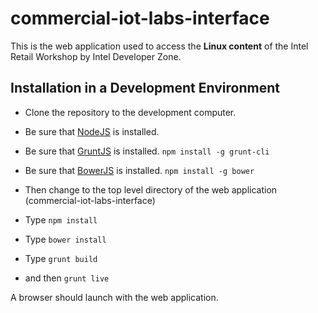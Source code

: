# commercial-iot-labs-interface
This is the web application used to access the <b>Linux content</b> of the Intel Retail Workshop by Intel Developer Zone.

## Installation in a Development Environment
* Clone the repository to the development computer.
* Be sure that [NodeJS](https://nodejs.org/) is installed.
* Be sure that [GruntJS](http://gruntjs.com/) is installed.
  ``` npm install -g grunt-cli ```
* Be sure that [BowerJS](http://bower.io/) is installed.
    ``` npm install -g bower ```

* Then change to the top level directory of the web application (commercial-iot-labs-interface)
* Type ``` npm install ```
* Type ``` bower install ```
* Type ``` grunt build ``` 
* and then ```grunt live ```

A browser should launch with the web application.

